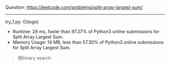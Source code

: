 Question: https://leetcode.com/problems/split-array-largest-sum/

---

try_1.py: O(logn)
* Runtime: 28 ms, faster than 97.27% of Python3 online submissions for Split Array Largest Sum.
* Memory Usage: 14 MB, less than 57.30% of Python3 online submissions for Split Array Largest Sum.

> 用binary search
